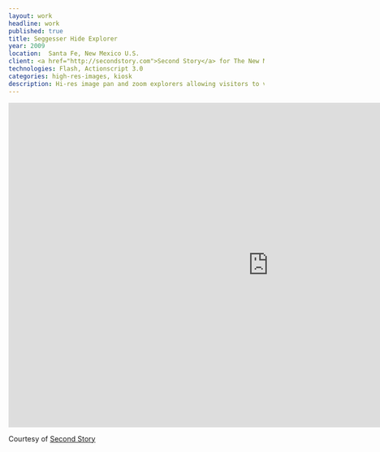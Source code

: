 ```yaml
---
layout: work
headline: work
published: true
title: Seggesser Hide Explorer
year: 2009
location:  Santa Fe, New Mexico U.S.
client: <a href="http://secondstory.com">Second Story</a> for The New Mexico History Museum
technologies: Flash, Actionscript 3.0
categories: high-res-images, kiosk
description: Hi-res image pan and zoom explorers allowing visitors to view artifacts in incredible detail
---
```


<iframe src="https://player.vimeo.com/video/32341531?color=D6A34B" width="1024" height="640" frameborder="0" webkitallowfullscreen mozallowfullscreen allowfullscreen></iframe>
<p>Courtesy of <a href="https://vimeo.com/secondstory">Second Story</a></p>
